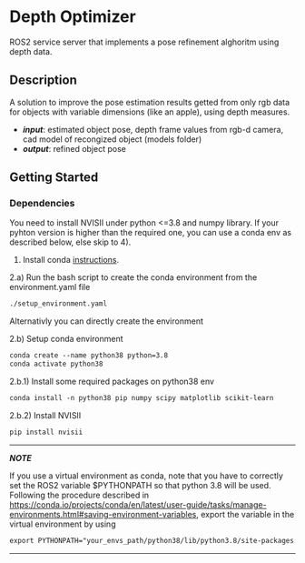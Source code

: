 # Depth Optimizer
ROS2 service server that implements a pose refinement alghoritm using depth data.

## Description
A solution to improve the pose estimation results getted from only rgb data for objects with variable dimensions (like an apple), using depth measures.  
* ***input***: estimated object pose, depth frame values from rgb-d camera, cad model of recongized object (models folder)
* ***output***: refined object pose 

## Getting Started

### Dependencies
You need to install NVISII under python <=3.8 and numpy library. If your pyhton version is higher than the required one, you can use a conda env as described below, else skip to 4).

1) Install conda [instructions](https://docs.conda.io/projects/conda/en/latest/user-guide/install/linux.html).


2.a) Run the bash script to create the conda environment from the environment.yaml file 
```diff
./setup_environment.yaml
```

Alternativly you can directly create the environment

2.b) Setup conda environment 
```diff
conda create --name python38 python=3.8
conda activate python38
```

2.b.1) Install some required packages on python38 env
```diff
conda install -n python38 pip numpy scipy matplotlib scikit-learn
```

2.b.2) Install NVISII
```diff
pip install nvisii
```

---
***NOTE***

If you use a virtual environment as conda, note that you have to correctly set the ROS2 variable $PYTHONPATH so that python 3.8 will be used. Following the procedure described in https://conda.io/projects/conda/en/latest/user-guide/tasks/manage-environments.html#saving-environment-variables, export the variable in the virtual environment by using
```diff
export PYTHONPATH="your_envs_path/python38/lib/python3.8/site-packages:$PYTHONPATH"
```

---






